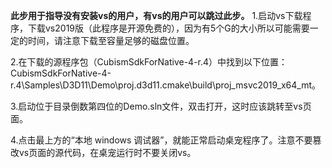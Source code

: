 **此步用于指导没有安装vs的用户，有vs的用户可以跳过此步。**
1.启动vs下载程序，下载vs2019版（此程序是开源免费的），因为有5个G的大小所以可能需要一定的时间，请注意下载至容量足够的磁盘位置。

2.在下载的源程序包（CubismSdkForNative-4-r.4）中找到以下位置：CubismSdkForNative-4-r.4\Samples\D3D11\Demo\proj.d3d11.cmake\build\proj_msvc2019_x64_mt。

3.启动位于目录倒数第四位的Demo.sln文件，双击打开，这时应该跳转至vs页面。

4.点击最上方的“本地 windows 调试器”，就能正常启动桌宠程序了。注意不要篡改vs页面的源代码，在桌宠运行时不要关闭vs。